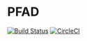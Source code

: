# PFAD

[![Build Status](https://travis-ci.org/Tatsuki-I/PFAD.svg?branch=master)](https://travis-ci.org/Tatsuki-I/PFAD)
[![CircleCI](https://circleci.com/gh/Tatsuki-I/PFAD.svg?style=svg)](https://circleci.com/gh/Tatsuki-I/PFAD)
